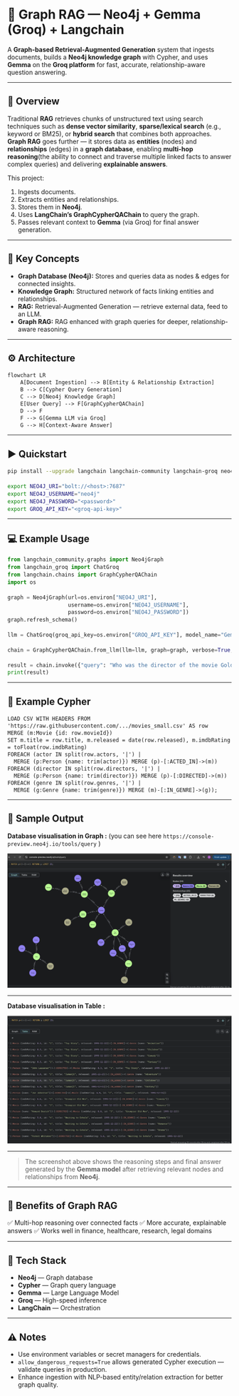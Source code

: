 # 🚀 Graph RAG — Neo4j + Gemma (Groq) + Langchain

A **Graph-based Retrieval-Augmented Generation** system that ingests documents, builds a **Neo4j knowledge graph** with Cypher, and uses **Gemma** on the **Groq platform** for fast, accurate, relationship-aware question answering.

---

## 📌 Overview

Traditional **RAG** retrieves chunks of unstructured text using search techniques such as **dense vector similarity**, **sparse/lexical search** (e.g., keyword or BM25), or **hybrid search** that combines both approaches.
**Graph RAG** goes further — it stores data as **entities** (nodes) and **relationships** (edges) in a **graph database**, enabling **multi-hop reasoning**(the ability to connect and traverse multiple linked facts to answer complex queries) and delivering **explainable answers**.

This project:

1. Ingests documents.
2. Extracts entities and relationships.
3. Stores them in **Neo4j**.
4. Uses **LangChain’s GraphCypherQAChain** to query the graph.
5. Passes relevant context to **Gemma** (via Groq) for final answer generation.

---

## 🧠 Key Concepts

- **Graph Database (Neo4j):** Stores and queries data as nodes & edges for connected insights.
- **Knowledge Graph:** Structured network of facts linking entities and relationships.
- **RAG:** Retrieval-Augmented Generation — retrieve external data, feed to an LLM.
- **Graph RAG:** RAG enhanced with graph queries for deeper, relationship-aware reasoning.

---

## ⚙️ Architecture

```mermaid
flowchart LR
    A[Document Ingestion] --> B[Entity & Relationship Extraction]
    B --> C[Cypher Query Generation]
    C --> D[Neo4j Knowledge Graph]
    E[User Query] --> F[GraphCypherQAChain]
    D --> F
    F --> G[Gemma LLM via Groq]
    G --> H[Context-Aware Answer]
```

---

## ▶️ Quickstart

```bash
pip install --upgrade langchain langchain-community langchain-groq neo4j

export NEO4J_URI="bolt://<host>:7687"
export NEO4J_USERNAME="neo4j"
export NEO4J_PASSWORD="<password>"
export GROQ_API_KEY="<groq-api-key>"
```

---

## 💻 Example Usage

```python
from langchain_community.graphs import Neo4jGraph
from langchain_groq import ChatGroq
from langchain.chains import GraphCypherQAChain
import os

graph = Neo4jGraph(url=os.environ["NEO4J_URI"],
                   username=os.environ["NEO4J_USERNAME"],
                   password=os.environ["NEO4J_PASSWORD"])
graph.refresh_schema()

llm = ChatGroq(groq_api_key=os.environ["GROQ_API_KEY"], model_name="Gemma2-9b-It")

chain = GraphCypherQAChain.from_llm(llm=llm, graph=graph, verbose=True, allow_dangerous_requests=True)

result = chain.invoke({"query": "Who was the director of the movie GoldenEye"})
print(result)
```

---

## 🔧 Example Cypher

```cypher
LOAD CSV WITH HEADERS FROM 'https://raw.githubusercontent.com/.../movies_small.csv' AS row
MERGE (m:Movie {id: row.movieId})
SET m.title = row.title, m.released = date(row.released), m.imdbRating = toFloat(row.imdbRating)
FOREACH (actor IN split(row.actors, '|') |
  MERGE (p:Person {name: trim(actor)}) MERGE (p)-[:ACTED_IN]->(m))
FOREACH (director IN split(row.directors, '|') |
  MERGE (p:Person {name: trim(director)}) MERGE (p)-[:DIRECTED]->(m))
FOREACH (genre IN split(row.genres, '|') |
  MERGE (g:Genre {name: trim(genre)}) MERGE (m)-[:IN_GENRE]->(g));
```

---

## 📸 Sample Output

**Database visualisation in Graph :** (you can see here `https://console-preview.neo4j.io/tools/query` )

![Sample Output](images/img1.png)

---

**Database visualisation in Table :**

![Sample Output](images/img2.png)

---

> The screenshot above shows the reasoning steps and final answer generated by the **Gemma model** after retrieving relevant nodes and relationships from **Neo4j**.

---

## 🎯 Benefits of Graph RAG

✅ Multi-hop reasoning over connected facts
✅ More accurate, explainable answers
✅ Works well in finance, healthcare, research, legal domains

---

## 📌 Tech Stack

- **Neo4j** — Graph database
- **Cypher** — Graph query language
- **Gemma** — Large Language Model
- **Groq** — High-speed inference
- **LangChain** — Orchestration

---

## ⚠️ Notes

- Use environment variables or secret managers for credentials.
- `allow_dangerous_requests=True` allows generated Cypher execution — validate queries in production.
- Enhance ingestion with NLP-based entity/relation extraction for better graph quality.
